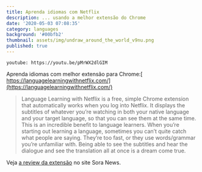 ```yaml
---
title: Aprenda idiomas com Netflix
description: ... usando a melhor extensão do Chrome
date: '2020-05-03 07:08:35'
category: languages
background: '#00bfb2'
thumbnail: assets/img/undraw_around_the_world_v9nu.png
published: true
---
```


`youtube: https://youtu.be/pMrWX2dlGIM`

Aprenda idiomas com melhor extensão para Chrome:[ https://languagelearningwithnetflix.com/](https://languagelearningwithnetflix.com/)

<blockquote>
Language Learning with Netflix is a free, simple Chrome extension that automatically works when you log into Netflix. It displays the subtitles of whatever you’re watching in both your native language and your target language, so that you can see them at the same time. This is an incredible benefit to language learners. When you’re starting out learning a language, sometimes you can’t quite catch what people are saying. They’re too fast, or they use words/grammar you’re unfamiliar with. Being able to see the subtitles and hear the dialogue and see the translation all at once is a dream come true.
</blockquote>

<p>Veja <a href="https://soranews24.com/2020/01/12/free-language-learning-with-netflix-extension-makes-studying-japanese-almost-too-easy/">a review da extensão</a> no site Sora News.</p>